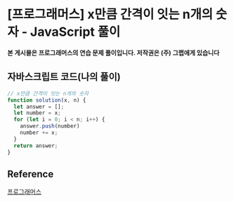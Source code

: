 # [프로그래머스] x만큼 간격이 잇는 n개의 숫자 - JavaScript 풀이

**본 게시물은 프로그래머스의 연습 문제 풀이입니다. 저작권은 (주) 그랩에게 있습니다**

## 자바스크립트 코드(나의 풀이)

```javascript
// x만큼 간격이 잇는 n개의 숫자
function solution(x, n) {
  let answer = [];
  let number = x;
  for (let i = 0; i < n; i++) {
    answer.push(number)
    number += x;
  }
  return answer;
}
```



## Reference

[프로그래머스](https://programmers.co.kr)

